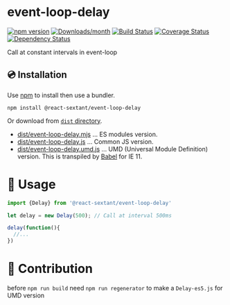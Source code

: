 # event-loop-delay

[![npm version](https://img.shields.io/npm/v/@react-sextant/event-loop-delay.svg)](https://www.npmjs.com/package/@react-sextant/event-loop-delay)
[![Downloads/month](https://img.shields.io/npm/dm/@react-sextant/event-loop-delay.svg)](http://www.npmtrends.com/@react-sextant/event-loop-delay)
[![Build Status](https://travis-ci.org/1uokun/event-loop-delay.svg?branch=master)](https://travis-ci.org/1uokun/event-loop-delay)
[![Coverage Status](https://codecov.io/gh/1uokun/event-loop-delay/branch/master/graph/badge.svg)](https://codecov.io/gh/1uokun/event-loop-delay)
[![Dependency Status](https://david-dm.org/1uokun/event-loop-delay.svg)](https://david-dm.org/1uokun/event-loop-delay)


Call at constant intervals in event-loop

## 💿 Installation

Use [npm](https://www.npmjs.com/) to install then use a bundler.

```
npm install @react-sextant/event-loop-delay
```

Or download from [`dist` directory](./dist).

- [dist/event-loop-delay.mjs](dist/event-loop-delay.mjs) ... ES modules version.
- [dist/event-loop-delay.js](dist/event-loop-delay.js) ... Common JS version.
- [dist/event-loop-delay.umd.js](dist/event-loop-delay.umd.js) ... UMD (Universal Module Definition) version. This is transpiled by [Babel](https://babeljs.io/) for IE 11.


# 📖 Usage

```javascript 1.5
import {Delay} from '@react-sextant/event-loop-delay'

let delay = new Delay(500); // Call at interval 500ms

delay(function(){
  //...
})
```

# 🔧 Contribution

before `npm run build` need `npm run regenerator` to make a `Delay-es5.js` for UMD version
